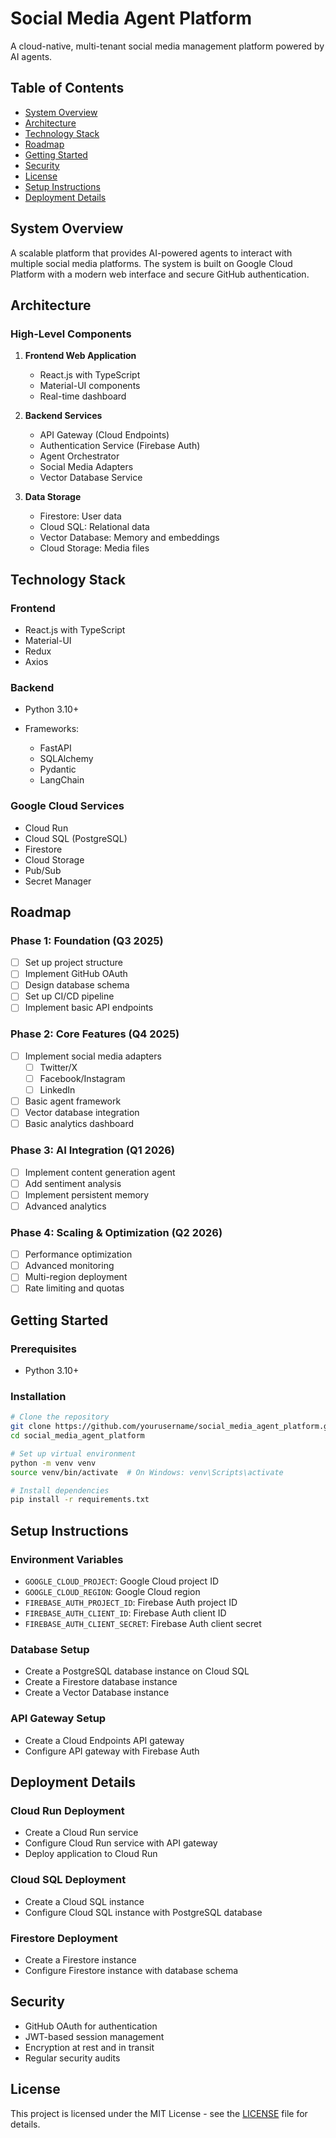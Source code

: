 # Social Media Agent Platform

A cloud-native, multi-tenant social media management platform powered by AI agents.

## Table of Contents
- [System Overview](#system-overview)
- [Architecture](#architecture)
- [Technology Stack](#technology-stack)
- [Roadmap](#roadmap)
- [Getting Started](#getting-started)
- [Security](#security)
- [License](#license)
- [Setup Instructions](#setup-instructions)
- [Deployment Details](#deployment-details)

## System Overview

A scalable platform that provides AI-powered agents to interact with multiple social media platforms. The system is built on Google Cloud Platform with a modern web interface and secure GitHub authentication.

## Architecture

### High-Level Components

1. **Frontend Web Application**
   - React.js with TypeScript
   - Material-UI components
   - Real-time dashboard

2. **Backend Services**
   - API Gateway (Cloud Endpoints)
   - Authentication Service (Firebase Auth)
   - Agent Orchestrator
   - Social Media Adapters
   - Vector Database Service

3. **Data Storage**
   - Firestore: User data
   - Cloud SQL: Relational data
   - Vector Database: Memory and embeddings
   - Cloud Storage: Media files

## Technology Stack

### Frontend
- React.js with TypeScript
- Material-UI
- Redux
- Axios

### Backend
- Python 3.10+

- Frameworks:
  - FastAPI
  - SQLAlchemy
  - Pydantic
  - LangChain

### Google Cloud Services
- Cloud Run
- Cloud SQL (PostgreSQL)
- Firestore
- Cloud Storage
- Pub/Sub
- Secret Manager

## Roadmap

### Phase 1: Foundation (Q3 2025)
- [ ] Set up project structure
- [ ] Implement GitHub OAuth
- [ ] Design database schema
- [ ] Set up CI/CD pipeline
- [ ] Implement basic API endpoints

### Phase 2: Core Features (Q4 2025)
- [ ] Implement social media adapters
  - [ ] Twitter/X
  - [ ] Facebook/Instagram
  - [ ] LinkedIn
- [ ] Basic agent framework
- [ ] Vector database integration
- [ ] Basic analytics dashboard

### Phase 3: AI Integration (Q1 2026)
- [ ] Implement content generation agent
- [ ] Add sentiment analysis
- [ ] Implement persistent memory
- [ ] Advanced analytics

### Phase 4: Scaling & Optimization (Q2 2026)
- [ ] Performance optimization
- [ ] Advanced monitoring
- [ ] Multi-region deployment
- [ ] Rate limiting and quotas

## Getting Started

### Prerequisites
- Python 3.10+

### Installation
```bash
# Clone the repository
git clone https://github.com/yourusername/social_media_agent_platform.git
cd social_media_agent_platform

# Set up virtual environment
python -m venv venv
source venv/bin/activate  # On Windows: venv\Scripts\activate

# Install dependencies
pip install -r requirements.txt
```

## Setup Instructions

### Environment Variables
- `GOOGLE_CLOUD_PROJECT`: Google Cloud project ID
- `GOOGLE_CLOUD_REGION`: Google Cloud region
- `FIREBASE_AUTH_PROJECT_ID`: Firebase Auth project ID
- `FIREBASE_AUTH_CLIENT_ID`: Firebase Auth client ID
- `FIREBASE_AUTH_CLIENT_SECRET`: Firebase Auth client secret

### Database Setup
- Create a PostgreSQL database instance on Cloud SQL
- Create a Firestore database instance
- Create a Vector Database instance

### API Gateway Setup
- Create a Cloud Endpoints API gateway
- Configure API gateway with Firebase Auth

## Deployment Details

### Cloud Run Deployment
- Create a Cloud Run service
- Configure Cloud Run service with API gateway
- Deploy application to Cloud Run

### Cloud SQL Deployment
- Create a Cloud SQL instance
- Configure Cloud SQL instance with PostgreSQL database

### Firestore Deployment
- Create a Firestore instance
- Configure Firestore instance with database schema

## Security

- GitHub OAuth for authentication
- JWT-based session management
- Encryption at rest and in transit
- Regular security audits

## License

This project is licensed under the MIT License - see the [LICENSE](LICENSE) file for details.
